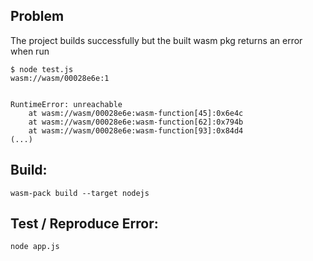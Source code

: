 ## Problem

The project builds successfully but the built wasm pkg returns an error when run
```
$ node test.js
wasm://wasm/00028e6e:1


RuntimeError: unreachable
    at wasm://wasm/00028e6e:wasm-function[45]:0x6e4c
    at wasm://wasm/00028e6e:wasm-function[62]:0x794b
    at wasm://wasm/00028e6e:wasm-function[93]:0x84d4
(...)
```
## Build:
```wasm-pack build --target nodejs```

## Test / Reproduce Error:
```node app.js```